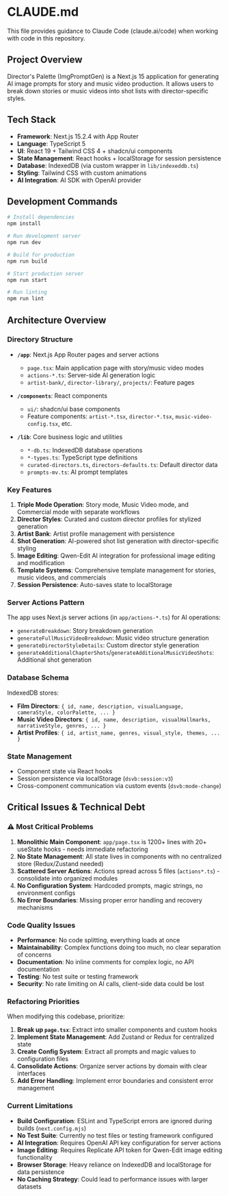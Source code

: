 # CLAUDE.md

This file provides guidance to Claude Code (claude.ai/code) when working with code in this repository.

## Project Overview

Director's Palette (ImgPromptGen) is a Next.js 15 application for generating AI image prompts for story and music video production. It allows users to break down stories or music videos into shot lists with director-specific styles.

## Tech Stack

- **Framework**: Next.js 15.2.4 with App Router
- **Language**: TypeScript 5
- **UI**: React 19 + Tailwind CSS 4 + shadcn/ui components
- **State Management**: React hooks + localStorage for session persistence
- **Database**: IndexedDB (via custom wrapper in `lib/indexeddb.ts`)
- **Styling**: Tailwind CSS with custom animations
- **AI Integration**: AI SDK with OpenAI provider

## Development Commands

```bash
# Install dependencies
npm install

# Run development server
npm run dev

# Build for production
npm run build

# Start production server
npm run start

# Run linting
npm run lint
```

## Architecture Overview

### Directory Structure

- **`/app`**: Next.js App Router pages and server actions
  - `page.tsx`: Main application page with story/music video modes
  - `actions-*.ts`: Server-side AI generation logic
  - `artist-bank/`, `director-library/`, `projects/`: Feature pages
  
- **`/components`**: React components
  - `ui/`: shadcn/ui base components
  - Feature components: `artist-*.tsx`, `director-*.tsx`, `music-video-config.tsx`, etc.
  
- **`/lib`**: Core business logic and utilities
  - `*-db.ts`: IndexedDB database operations
  - `*-types.ts`: TypeScript type definitions
  - `curated-directors.ts`, `directors-defaults.ts`: Default director data
  - `prompts-mv.ts`: AI prompt templates

### Key Features

1. **Triple Mode Operation**: Story mode, Music Video mode, and Commercial mode with separate workflows
2. **Director Styles**: Curated and custom director profiles for stylized generation
3. **Artist Bank**: Artist profile management with persistence
4. **Shot Generation**: AI-powered shot list generation with director-specific styling
5. **Image Editing**: Qwen-Edit AI integration for professional image editing and modification
6. **Template Systems**: Comprehensive template management for stories, music videos, and commercials
7. **Session Persistence**: Auto-saves state to localStorage

### Server Actions Pattern

The app uses Next.js server actions (in `app/actions-*.ts`) for AI operations:
- `generateBreakdown`: Story breakdown generation
- `generateFullMusicVideoBreakdown`: Music video structure generation
- `generateDirectorStyleDetails`: Custom director style generation
- `generateAdditionalChapterShots`/`generateAdditionalMusicVideoShots`: Additional shot generation

### Database Schema

IndexedDB stores:
- **Film Directors**: `{ id, name, description, visualLanguage, cameraStyle, colorPalette, ... }`
- **Music Video Directors**: `{ id, name, description, visualHallmarks, narrativeStyle, genres, ... }`
- **Artist Profiles**: `{ id, artist_name, genres, visual_style, themes, ... }`

### State Management

- Component state via React hooks
- Session persistence via localStorage (`dsvb:session:v3`)
- Cross-component communication via custom events (`dsvb:mode-change`)

## Critical Issues & Technical Debt

### ⚠️ Most Critical Problems

1. **Monolithic Main Component**: `app/page.tsx` is 1200+ lines with 20+ useState hooks - needs immediate refactoring
2. **No State Management**: All state lives in components with no centralized store (Redux/Zustand needed)
3. **Scattered Server Actions**: Actions spread across 5 files (`actions*.ts`) - consolidate into organized modules
4. **No Configuration System**: Hardcoded prompts, magic strings, no environment configs
5. **No Error Boundaries**: Missing proper error handling and recovery mechanisms

### Code Quality Issues

- **Performance**: No code splitting, everything loads at once
- **Maintainability**: Complex functions doing too much, no clear separation of concerns
- **Documentation**: No inline comments for complex logic, no API documentation
- **Testing**: No test suite or testing framework
- **Security**: No rate limiting on AI calls, client-side data could be lost

### Refactoring Priorities

When modifying this codebase, prioritize:

1. **Break up `page.tsx`**: Extract into smaller components and custom hooks
2. **Implement State Management**: Add Zustand or Redux for centralized state
3. **Create Config System**: Extract all prompts and magic values to configuration files
4. **Consolidate Actions**: Organize server actions by domain with clear interfaces
5. **Add Error Handling**: Implement error boundaries and consistent error management

### Current Limitations

- **Build Configuration**: ESLint and TypeScript errors are ignored during builds (`next.config.mjs`)
- **No Test Suite**: Currently no test files or testing framework configured
- **AI Integration**: Requires OpenAI API key configuration for server actions
- **Image Editing**: Requires Replicate API token for Qwen-Edit image editing functionality
- **Browser Storage**: Heavy reliance on IndexedDB and localStorage for data persistence
- **No Caching Strategy**: Could lead to performance issues with larger datasets